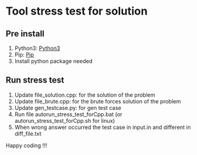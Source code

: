 # Tool stress test for solution

## Pre install
1. Python3: [Python3](https://www.python.org/downloads/)
2. Pip: [Pip](https://pip.pypa.io/en/stable/installation/)
3. Install python package needed

## Run stress test

1. Update file_solution.cpp: for the solution of the problem
2. Update file_brute.cpp: for the brute forces solution of the problem
3. Update gen_testcase.py: for gen test case 
4. Run file autorun_stress_test_forCpp.bat (or autorun_stress_test_forCpp.sh for linux)
5. When wrong answer occurred the test case in input.in and different in diff_file.txt

Happy coding !!!
